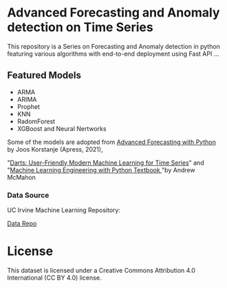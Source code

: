 # Advanced Forecasting and Anomaly detection on Time Series
This repository is a Series on Forecasting and Anomaly detection in python featuring various algorithms with end-to-end deployment using Fast API ...

## Featured Models
- ARMA
- ARIMA
- Prophet
- KNN
- RadomForest
- XGBoost and Neural Nertworks 


 Some of the models are adopted from  [ Advanced Forecasting with Python ](https://link.springer.com/book/10.1007/978-1-4842-7150-6) by Joos Korstanje (Apress, 2021), 
 
 "[Darts: User-Friendly Modern Machine Learning for Time Series](https://unit8co.github.io/darts/)" and "[Machine Learning Engineering with Python Textbook ](https://github.com/PacktPublishing/Machine-Learning-Engineering-with-Python)"by Andrew McMahon
 



### Data Source
UC Irvine Machine Learning Repository:

[Data Repo](https://archive.ics.uci.edu)

# License
This dataset is licensed under a Creative Commons Attribution 4.0 International (CC BY 4.0) license.
